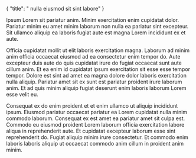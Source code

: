 {
  "title": " nulla eiusmod sit sint labore"
}

Ipsum Lorem sit pariatur anim. Minim exercitation enim cupidatat dolor. Pariatur minim eu amet minim laborum non nulla ea pariatur sint excepteur. Sit ullamco aliquip ea laboris fugiat aute est magna Lorem incididunt ex et aute.

Officia cupidatat mollit ut elit laboris exercitation magna. Laborum ad minim anim officia occaecat eiusmod ad ea consectetur enim tempor do. Aute excepteur duis aute do quis cupidatat irure do fugiat occaecat sunt aute cillum anim. Et ea enim id cupidatat ipsum exercitation sit esse esse tempor tempor. Dolore est sint ad amet ea magna dolore dolor laboris exercitation nulla aliquip. Pariatur amet sit ex sunt est pariatur proident irure laborum anim. Et ad quis minim aliquip fugiat deserunt enim laboris laborum Lorem esse velit eu.

Consequat ex do enim proident et et enim ullamco ut aliquip incididunt ipsum. Eiusmod pariatur occaecat pariatur ea Lorem cupidatat nulla minim commodo laborum. Consequat ex est amet ea pariatur amet sit culpa est. Commodo eu eiusmod proident Lorem laborum officia exercitation labore aliqua in reprehenderit aute. Et cupidatat excepteur laborum esse sint reprehenderit do. Fugiat aliquip minim irure consectetur. Et commodo enim laboris laboris aliquip ut occaecat commodo anim cillum in proident anim minim.